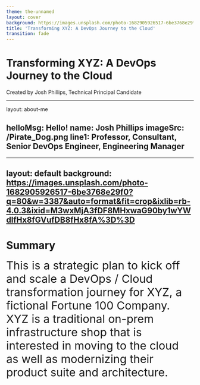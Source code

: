 ```yaml
---
theme: the-unnamed
layout: cover
background: https://images.unsplash.com/photo-1682905926517-6be3768e29f0?q=80&w=3387&auto=format&fit=crop&ixlib=rb-4.0.3&ixid=M3wxMjA3fDF8MHxwaG90by1wYWdlfHx8fGVufDB8fHx8fA%3D%3D
title: 'Transforming XYZ: A DevOps Journey to the Cloud'
transition: fade
---
```


# Transforming XYZ: A DevOps Journey to the Cloud
 <p class="fragment">Created by Josh Phillips, Technical Principal Candidate</p>

---
layout: about-me

helloMsg: Hello!
name: Josh Phillips
imageSrc: /Pirate_Dog.png
line1:  Professor, Consultant, Senior DevOps Engineer, Engineering Manager
---

---
layout: default
background: https://images.unsplash.com/photo-1682905926517-6be3768e29f0?q=80&w=3387&auto=format&fit=crop&ixlib=rb-4.0.3&ixid=M3wxMjA3fDF8MHxwaG90by1wYWdlfHx8fGVufDB8fHx8fA%3D%3D
---
#  Summary
<div style="font-size: 30px; width: 100%; height: 100vh; display: flex; justify-content: center; ">
This is a strategic plan to kick off and scale a DevOps / Cloud transformation journey for XYZ, a fictional Fortune 100 Company. XYZ is a traditional on-prem infrastructure shop that is interested in moving to the cloud as well as modernizing their product suite and architecture.
</div>

---
layout: cover
---
#  Current Challenges

---
layout: center
---
 # Long Lead and Cycle Times
The prolonged duration from project initiation to delivery often results in:

- **Delayed Response:** Slower adaptation to market changes and customer needs.
- **Decreased Productivity:** Resources tied up in lengthy processes.
- **Reduced Innovation:** Less opportunity for iterative improvements and feedback.

_Improving lead and cycle times is crucial for agility and competitiveness._

---
layout: center
---
# Frequent Downtime & Incidents

Frequent downtimes during deployments and operational incidents have significant impacts:

- **Operational Disruption:** Regular downtime affects both internal processes and customer experience.
- **Trust Erosion:** Repeated incidents can lead to loss of customer confidence and trust.
- **Resource Strain:** Increased demand on staff for firefighting rather than innovation.

_Efficient deployment processes and robust code deployment strategies are key to minimizing these issues._

---
layout: center
---
# Long Lead Times for the Creation of Environments


Efficient creation and consistent management of environments are vital:

- **Rapid Deployment:** Decreases time-to-market by enabling quicker setup of development and production environments.
- **Consistent Quality:** Ensures reliability and reduces errors by maintaining uniformity across different environments.
- **Resource Optimization:** Saves time and effort, allowing teams to focus on development rather than environment management.

_Enhancing environment setup processes is crucial for agility and consistent quality in deliverables._
---
layout: default
---
#  Strategy Overview

<div style="text-align:center;">
  <img class="r-stretch" src="https://assets-global.website-files.com/5c0ef0d637368ba8badd3577/5e5e7bb25a1ee854c1ee92dc_Ignite-Framework-Diagram.png" style="width:50%; height:50%; display:block; margin:auto;">
</div>
<i><center><h4>Ignite >> Plan >> Construct Foundation >> Lighthouse >> Scale >> Accelerate</h4></center></i>

---
layout: default
background: https://images.unsplash.com/photo-1548613112-7455315eef5f?q=80&w=3087&auto=format&fit=crop&ixlib=rb-4.0.3&ixid=M3wxMjA3fDB8MHxwaG90by1wYWdlfHx8fGVufDB8fHx8fA%3D%3D
---
# Phase Overview


[<a href="https://whimsical.com/xyz-delivery-schedule-XhvhhSaTo7oEaoDTLuQMR3"><img src="/Schedule.png" alt="Schedule" style="cursor: pointer; width: 50%; margin:auto; display:block; opacity: 0.9; filter: drop-shadow(0px 2px 4px rgba(0, 0, 0, 0.5));"></a>](https://whimsical.com/xyz-delivery-schedule-XhvhhSaTo7oEaoDTLuQMR3)

---
layout: center
---

# Phase 0: Ignite, Motivate, and Plan

&nbsp;

<u>**Details**</u>
- **Length:** 3-4 weeks
- **Contract:** Fixed Price
- **Objectives:** Assess infrastructure, develop cloud migration and DevOps roadmap.


&nbsp;
<img src="/Ignite_and_Motivate.png" alt="Ignite and Motivate" style="width: 25%; display: inline; margin: auto;">
<a href="https://whimsical.com/faster-software-delivery-at-xyz-VuycJuVns56zKN4PytbYEF"> Example Assessment</a>
&nbsp;



---
layout: center
---

# Phase 0 
<br>

**Deliverables**

- Conduct a thorough survey of the state of cultural, engineering, and operational challenges facing your current organization and receive a report detailing the state of engineering at XYZ and establishing realistic expectations for modernization.
- Create a lightweight plan including high-level milestones, metrics for success, and key teams poised for strategic cloud modernization. 


&nbsp;
<img src="/Plan.png" alt="Plan" style="width: 25%; display: inline; margin: auto;">
<a href="https://whimsical.com/faster-software-delivery-at-xyz-VuycJuVns56zKN4PytbYEF"> Example Plan</a>
  
---
layout: center
---
# Phase 1: Construct Delivery Foundation
&nbsp;
<u>**Details**</u>
- **Duration:** 4-5 Months
- **Objectives:** Implement pilot migration to AWS, establish scalable team model. 
- **Activities:** Deploy applications on AWS EKS, initiate DevOps training, create end-to-end pipeline integrations, and realtime software delivery metric dashboards.

---
# Phase 1: Construct Delivery Foundation

Building a cross-functional team to establish DevOps and Cloud capabilities at XYZ.

---

# Milestone 1: Enhance Team Proficiency

- **Objective:** Train XYZ's Mobile team in cloud-native technologies.
- **Action:** Regular training sessions and practical exercises.
- **Outcome:** Mobile team proficient in a production-like cloud environment.

---

# Milestone 2: Agile Release Cadence

- **Objective:** Increase deployment frequency for faster feature rollouts.
- **Action:** Transition from annual to bi-monthly releases.
- **Outcome:** Quicker market response and iterative development.

---

# Milestone 3: Infrastructure Standardization

- **Objective:** Standardize and automate environment configurations.
- **Action:** Implement Infrastructure as Code for consistency and auditability.
- **Outcome:** Reduced setup time and increased deployment reliability.

---

# Milestone 4: Regular Executive Reviews

- **Objective:** Align team progress with executive expectations.
- **Action:** Schedule regular meetings with leadership for metric and deliverable reviews.
- **Outcome:** Ensured support and alignment with overall transformation goals.

---

# Milestone 5: Code-Based Deliverables

- **Objective:** Ensure repeatability and auditability of all deliverables.
- **Action:** Deliver pipelines, infrastructure, and configurations as code.
- **Outcome:** Enhanced transparency and efficiency in development processes.

---

# Milestone 6: Pilot Deployment on AWS EKS

- **Objective:** Establish a robust pilot application on AWS.
- **Action:** Deploy the pilot with end-to-end pipeline integrations and standardized delivery.
- **Outcome:** Real-time metrics and insights into software delivery performance.

---

# Phase 1: Team Composition

- **XYZ Team:**
  - Operations members for CI/CD.
  - Mobile app delivery team members.
  - Product Owner.
- **Liatrio Team:**
  - Technical Principal.
  - Senior DevOps Engineers.

_Collaboration and expertise are crucial for successful transformation._

---
# Phase 2: Scaling and Expanding Engagement
- Duration: 6-12 Months
- Objectives: Broaden migration efforts, continuously demonstrate business value.
- Activities: Expand cloud migration, adapt and scale team compositions.

---

# Phase 3: Full Cloud Migration
- Duration: 6-12 Months
- Objectives: Broaden migration efforts, continuously demonstrate business value.
- Activities: Expand cloud migration, adapt and scale team compositions.

---

# Team Composition and Roles
- Initial Team: Liatrio’s Technical Principal, Senior DevOps Engineers, XYZ’s senior operations, development team representatives, Product Owner.
- Scaling Strategy: Adapt team sizes and compositions based on project needs.

---

# Key Milestones
- Initial Assessment: 1 Month
- Pilot Project Success: 3 Months
- 50% Application Migration: 6 Months
- Full-Scale Migration and Optimization: 12 Months

---

# Success Metrics and Measurement
- Deployment Frequency: Increase to bi-weekly.
- Operational Efficiency: 50% reduction in setup times, 30% decrease in incidents.
- DORA Metrics: Deployment frequency, lead time, change failure rate, MTTR.
- Adoption and Scaling: 75% adoption of new practices by end of Phase 2.

---

# Organizational Alignment
- Aligning with XYZ’s broader business objectives.
- Promoting cross-functional collaboration for overall success.

---

# Conclusion
- This plan aims to transform XYZ's technical landscape and operational culture.
- Focusing on continuous improvement, collaboration, and efficiency.
- Positioning XYZ for market competitiveness and operational excellence.

---

# Questions & Answers
- ## ? 

---

## Thank You!
- Josh Phillips
